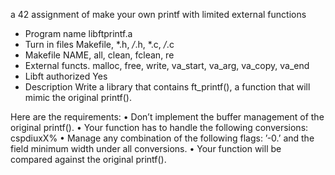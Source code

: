 a 42 assignment of make your own printf with limited external functions

- Program name libftprintf.a
- Turn in files Makefile, *.h, */*.h, *.c, */*.c
- Makefile NAME, all, clean, fclean, re
- External functs. 
		malloc, free, write,
		va_start, va_arg, va_copy, va_end
- Libft authorized Yes
- Description Write a library that contains ft_printf(),
	a function that will mimic the original printf().

Here are the requirements:
• Don’t implement the buffer management of the original printf().
• Your function has to handle the following conversions: cspdiuxX%
• Manage any combination of the following flags: ’-0.’
	and the field minimum width under all conversions.
• Your function will be compared against the original printf().